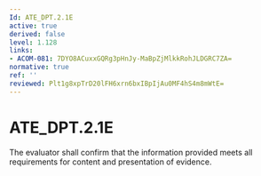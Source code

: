```yaml
---
Id: ATE_DPT.2.1E
active: true
derived: false
level: 1.128
links:
- ACOM-081: 7DYO8ACuxxGQRg3pHnJy-MaBpZjMlkkRohJLDGRC7ZA=
normative: true
ref: ''
reviewed: Plt1g8xpTrD20lFH6xrn6bxIBpIjAu0MF4hS4m8mWtE=
---
```


# ATE_DPT.2.1E

The evaluator shall confirm that the information provided meets all requirements for content and presentation of evidence.